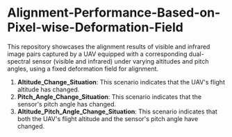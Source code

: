 # Alignment-Performance-Based-on-Pixel-wise-Deformation-Field
This repository showcases the alignment results of visible and infrared image pairs captured by a UAV equipped with a corresponding dual-spectral sensor (visible and infrared) under varying altitudes and pitch angles, using a fixed deformation field for alignment.
1. **Altitude_Change_Situation**: This scenario indicates that the UAV's flight altitude has changed.
2. **Pitch_Angle_Change_Situation**: This scenario indicates that the sensor's pitch angle has changed.
3. **Altitude_Pitch_Angle_Change_Situation**: This scenario indicates that both the UAV's flight altitude and the sensor's pitch angle have changed.
